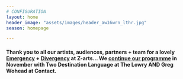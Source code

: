 ```yaml
---
# CONFIGURATION
layout: home
header_image: "assets/images/header_aw16wrn_lthr.jpg"
season: homepage

---
```

#### Thank you to all our artists, audiences, partners + team for a lovely [Emergency](/current/2016-emergency) + [Divergency](/current/2016-divergency) at Z-arts… We [continue our programme](/current/2016-autumnwinter) in November with Two Destination Language at The Lowry AND Greg Wohead at Contact.
